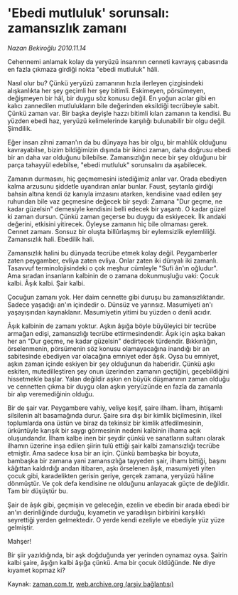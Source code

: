 # 'Ebedi mutluluk'  sorunsalı:   zamansızlık zamanı

*Nazan Bekiroğlu 2010.11.14*

<td class="news-spot">
<p>Cehennemi anlamak kolay da yeryüzü insanının cenneti kavrayış çabasında en fazla çıkmaza girdiği nokta "ebedi mutluluk" hâli.</p>
<p><p>Nasıl olur bu? Çünkü yeryüzü zamanının hızla ilerleyen çizgisindeki alışkanlıkta her şey geçimli her şey bitimli. Eskimeyen, pörsümeyen, değişmeyen bir hâl, bir duygu söz konusu değil. En yoğun acılar gibi en kalıcı zannedilen mutlulukların bile değerinden eksildiği tecrübeyle sabit. Çünkü zaman var. Bir başka deyişle hazzı bitimli kılan zamanın ta kendisi. Bu yüzden ebedi haz, yeryüzü kelimelerinde karşılığı bulunabilir bir olgu değil. Şimdilik.
<p> Eğer insan zihni zaman'ın da bu dünyaya has bir olgu, bir mahlûk olduğunu kavrayabilse, bizim bildiğimizin dışında bir ikinci zaman, daha doğrusu ebedi bir an daha var olduğunu bilebilse. Zamansızlığın nece bir şey olduğunu bir parça tahayyül edebilse, "ebedi mutluluk" sorunsalını da aşabilecek.
<p> Zamanın durmasını, hiç geçmemesini istediğimiz anlar var. Orada ebediyen kalma arzusunu şiddetle uyandıran anlar bunlar. Faust, şeytanla girdiği bahsin altına kendi öz kanıyla imzasını atarken, kendisine vaad edilen şey ruhundan bile vaz geçmesine değecek bir şeydi: Zamana "Dur geçme, ne kadar güzelsin" demesiyle kendisini belli edecek bir yaşantı. O kadar güzel ki zaman dursun. Çünkü zaman geçerse bu duygu da eskiyecek. İlk andaki değerini, etkisini yitirecek. Öyleyse zamanın hiç bile olmaması gerek. Cennet zamanı. Sonsuz bir oluşta billûrlaşmış bir eylemsizlik eylemliliği. Zamansızlık hali. Ebedilik hali.
<p> Zamansızlık halini bu dünyada tecrübe etmek kolay değil. Peygamberler zaten peygamber, evliya zaten evliya. Onlar zaten iki dünyalı iki zamanlı. Tasavvuf terminolojisindeki o çok meşhur cümleyle "Sufi ân'ın oğludur". Ama sıradan insanların kalbinin de o zamana dokunmuşluğu vaki: Çocuk kalbi. Âşık kalbi. Şair kalbi.
<p> Çocuğun zamanı yok. Her daim cennette gibi duruşu bu zamansızlıktandır. Sadece yaşadığı an'ın içindedir o. Dünsüz ve yarınsız. Masumiyeti an'ı yaşayışından kaynaklanır. Masumiyetin yitimi bu yüzden o denli acıdır.
<p> Âşık kalbinin de zamanı yoktur. Aşkın âşığa böyle büyüleyici bir tecrübe armağan edişi, zamansızlığı tecrübe ettirmesindendir. Âşık için aşka bakan her an "Dur geçme, ne kadar güzelsin" dedirtecek türdendir. Bıkkınlığın, örselenmenin, pörsümenin söz konusu olamayacağına inandığı bir an sabitesinde ebediyen var olacağına emniyet eder âşık. Oysa bu emniyet, aşkın zaman içinde eskiyen bir şey olduğunun da haberidir. Çünkü aşkı eskiten, mutedilleştiren şey onun üzerinden zamanın geçtiğini, geçebildiğini hissetmekle başlar. Yalan değildir aşkın en büyük düşmanının zaman olduğu ve cennetten çıkma bir duygu olan aşkın yeryüzünde en fazla da zamanla bir alıp veremediğinin olduğu.
<p> Bir de şair var. Peygambere vahiy, veliye keşif, şaire ilham. İlham, ihtişamlı silsilenin alt basamağında durur. Şaire sıra dışı bir kimlik biçilmesinin, ilkel toplumlarda ona üstün ve biraz da tekinsiz bir kimlik atfedilmesinin, ürküntüyle karışık bir saygı görmesinin nedeni kalbinin ilhama açık oluşundandır. İlham kalbe inen bir şeydir çünkü ve sanatların sultanı olarak ilhamın üzerine inşa edilen şiirin tulû ettiği şair kalbi zamansızlığı tecrübe etmiştir. Ama sadece kısa bir an için. Çünkü bambaşka bir boyuta, bambaşka bir zamana yani zamansızlığa tayyeden şair, ilhamı bittiği, başını kâğıttan kaldırdığı andan itibaren, aşkı örselenen âşık, masumiyeti yiten çocuk gibi, karadelikten gerisin geriye, gerçek zamana, yeryüzü hâline dönmüştür. Ve çok defa kendisine ne olduğunu anlayacak güçte de değildir. Tam bir düşüştür bu.
<p> Şair de âşık gibi, geçmişin ve geleceğin, ezelin ve ebedin bir arada ebedi bir an'ın derinliğinde durduğu, kıyametin ve yaradılışın birbirini karşılıklı seyrettiği yerden gelmektedir. O yerde kendi ezeliyle ve ebediyle yüz yüze gelmiştir.
<p> Mahşer!
<p> Bir şiir yazıldığında, bir aşk doğduğunda yer yerinden oynamaz oysa. Şairin kalbi şaire, âşığın kalbi âşığa çünkü. Ama bir çocuk öldüğünde. Ne diye kıyamet kopmaz ki?</p>
<a href="http://web.archive.org/web/20101130212844/mailto:/">
</a></p></p></p></p></p></p></p></p></p></p></td>

Kaynak: [zaman.com.tr](http://zaman.com.tr/yazar.do?yazino=1052689), [web.archive.org (arşiv bağlantısı)](http://web.archive.org/web/20101130212844/http://zaman.com.tr/yazar.do?yazino=1052689)
